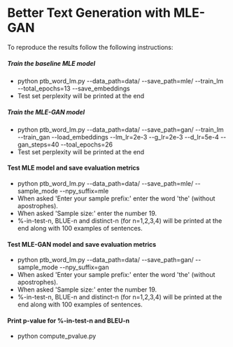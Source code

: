 # Better Text Generation with MLE-GAN

To reproduce the results follow the following instructions:

##### Train the baseline MLE model
* python ptb_word_lm.py --data_path=data/ --save_path=mle/ --train_lm --total_epochs=13 --save_embeddings
* Test set perplexity will be printed at the end

##### Train the MLE-GAN model
* python ptb_word_lm.py --data_path=data/ --save_path=gan/ --train_lm --train_gan --load_embeddings --lm_lr=2e-3 --g_lr=2e-3 --d_lr=5e-4 --gan_steps=40 --toal_epochs=26
* Test set perplexity will be printed at the end

#### Test MLE model and save evaluation metrics
* python ptb_word_lm.py --data_path=data/ --save_path=mle/ --sample_mode --npy_suffix=mle
* When asked 'Enter your sample prefix:' enter the word 'the' (without apostrophes).
* When asked 'Sample size:' enter the number 19.
* %-in-test-n, BLUE-n and distinct-n (for n=1,2,3,4) will be printed at the end along with 100 examples of sentences.

#### Test MLE-GAN model and save evaluation metrics
* python ptb_word_lm.py --data_path=data/ --save_path=gan/ --sample_mode --npy_suffix=gan
* When asked 'Enter your sample prefix:' enter the word 'the' (without apostrophes).
* When asked 'Sample size:' enter the number 19.
* %-in-test-n, BLUE-n and distinct-n (for n=1,2,3,4) will be printed at the end along with 100 examples of sentences.

#### Print p-value for %-in-test-n and BLEU-n
* python compute_pvalue.py
